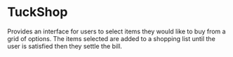 # TuckShop
Provides an interface for users to select items they would like to buy from a grid of options. The items selected are added to a shopping list until the user is satisfied then they settle the bill.
